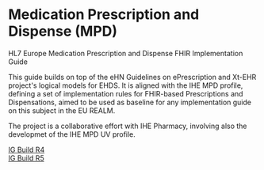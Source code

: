 # Medication Prescription and Dispense (MPD)
HL7 Europe Medication Prescription and Dispense FHIR Implementation Guide

This guide builds on top of the eHN Guidelines on ePrescription and Xt-EHR project's logical models for EHDS. It is aligned with the IHE MPD profile, defining a set of implementation rules for FHIR-based Prescriptions and Dispensations, aimed to be used as baseline for any implementation guide on this subject in the EU REALM.

The project is a collaborative effort with IHE Pharmacy, involving also the developmet of the IHE MPD UV profile. 

[IG Build R4](https://build.fhir.org/ig/hl7-eu/mpd)  
[IG Build R5](https://build.fhir.org/ig/hl7-eu/mpd/branches/r5/)

